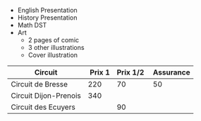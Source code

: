 - English Presentation
- History Presentation
- Math DST
- Art
  - 2 pages of comic
  - 3 other illustrations
  - Cover illustration

| Circuit | Prix 1 | Prix 1/2 | Assurance
|---|---|---|---|
Circuit de Bresse | 220 | 70 | 50
Circuit Dijon-Prenois | 340 |
Circuit des Ecuyers | | 90